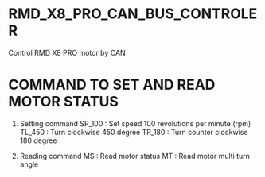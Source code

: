 # RMD_X8_PRO_CAN_BUS_CONTROLER
Control RMD X8 PRO motor by CAN

# COMMAND TO SET AND READ MOTOR STATUS

1. Setting command
SP_100  : Set speed 100 revolutions per minute (rpm)
TL_450  : Turn clockwise 450 degree
TR_180  : Turn counter clockwise 180 degree

2. Reading command
MS      : Read motor status
MT      : Read motor multi turn angle